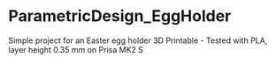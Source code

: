 # ParametricDesign_EggHolder
Simple project for an Easter egg holder
3D Printable - Tested with PLA, layer height 0.35 mm on Prisa MK2 S

